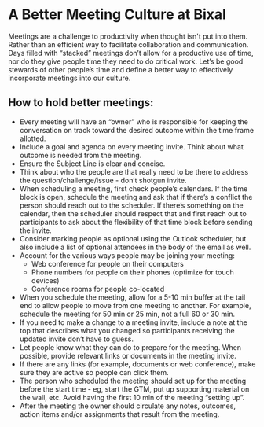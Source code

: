 # A Better Meeting Culture at Bixal 

Meetings are a challenge to productivity when thought isn't put into them. Rather than an
efficient way to facilitate collaboration and communication.
Days filled with “stacked” meetings don’t allow for a productive use of time, nor do they give
people time they need to do critical work.
Let’s be good stewards of other people’s time and define a better way to effectively
incorporate meetings into our culture. 

## How to hold better meetings: 

* Every meeting will have an “owner” who is responsible for keeping the conversation on
track toward the desired outcome within the time frame allotted. 
* Include a goal and agenda on every meeting invite. Think about what outcome
is needed from the meeting. 
* Ensure the Subject Line is clear and concise.  
* Think about who the people are that really need to be there to address the 
question/challenge/issue - don’t shotgun invite. 
* When scheduling a meeting, first check people’s calendars. If the time block 
is open, schedule the meeting and ask that if there’s a conflict the person
should reach  out to the scheduler.  If there’s something on the calendar, then the scheduler should
respect that and first reach out to participants to ask about the flexibility of
that time block before sending the invite. 
* Consider marking people as optional using the Outlook scheduler, but also include a
list of optional attendees in the body of the email as well. 
* Account for the various ways people may be joining your meeting: 
  * Web conference for people on their computers
  * Phone numbers for people on their phones (optimize for touch devices) 
  * Conference rooms for people co-located 
* When you schedule the meeting, allow for a 5-10 min buffer at the tail end to allow people to
move from one meeting to another.  For example, schedule the meeting for 50 min or 25 min, not a
full 60 or 30 min. 
* If you need to make a change to a meeting invite, include a note at the top that describes
what you changed so participants receiving the updated invite don’t have to guess. 
* Let people know what they can do to prepare for the meeting.  When possible, provide relevant
links or documents in the meeting invite. 
* If there are any links (for example, documents or web conference), make sure they are active
so people can click them. 
* The person who scheduled the meeting should set up for the meeting before the start time - 
eg, start the GTM, put up supporting material on the wall, etc.  Avoid having the first 10 min of
the meeting “setting up”. 
* After the meeting the owner should circulate any notes, outcomes, action items and/or
assignments that result from the meeting. 